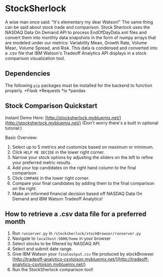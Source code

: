 # StockSherlock
  
  A wise man once said: "It's elementary my dear Watson!" The same thing can be said about stock trade and comparison.
  Stock Sherlock uses the NASDAQ Data On Demand API to process EndOfDayData.xml files and convert them into monthly data snapshots in the
  form of numpy arrays that are modeled under our metrics: Variability Mean, Growth Rate, Volume Mean, Volume Spread, and Risk. This data
  is condensed and converted into a .csv file that IBM Watson's Tradeoff Analytics API displays in a stock comparison visualization tool.
  
## Dependencies
  The following `pip` packages must be installed for the backend to function properly.
  *Flask
  *Requests
  *io
  *pandas

## Stock Comparison Quickstart
  Instant Demo Here: [http://stocksherlock.mybluemix.net/](http://stocksherlock.mybluemix.net/) (Don't worry there's a built in optional tutorial:)
  
  Basic Overview:
  1. Select up to 5 metrics and customize based on maximum or minimum.
  2. Click `HELP ME DECIDE` in the lower right corner.
  3. Narrow your stock options by adjusting the sliders on the left to refine your preferred metric results.
  4. Add your top candidates on the right hand column to the final comparison.
  5. Click `COMPARE` in the lower right corner.
  6. Compare your final candidates by adding them to the final comparison on the right.
  7. Make an informed financial decision based off NASDAQ Data On Demand and IBM Watson Tradeoff Analytics!
  
## How to retrieve a .csv data file for a preferred month
  1. Run `runserver.py` in `/stocksherlock/stockBrowser/runserver.py`
  2. Navigate to `localhost:5000/home` in your browser
  3. Select stocks to be filtered by NASDAQ API.
  4. Select and submit date range.
  5. Give IBM Watson your `finaloutput.csv` file produced by stockBrowser [http://tradeoff-analytics-csvtojson.mybluemix.net/](http://tradeoff-analytics-csvtojson.mybluemix.net/)
  6. Run the StockSherlock comparison tool!
  
  
  
